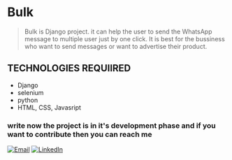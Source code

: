 # Bulk
> Bulk is Django project.
> it can help the user to send the WhatsApp message to multiple user just by one click.
> It is best for the bussiness who want to send messages or want to advertise their product.


## TECHNOLOGIES REQUIIRED
- Django
- selenium
- python
- HTML, CSS, Javasript

### write now the project is in it's development phase and if you want to contribute then you can reach me
<a href="mailto:shyamveramw7@gmail.com"><img src="https://img.icons8.com/color/48/000000/email.png" alt="Email" /></a>
<a href="https://www.linkedin.com/in/shyam-verma-b61971231/" target="_blank" rel="noopener noreferrer">
  <img src="https://img.icons8.com/color/48/000000/linkedin.png" alt="LinkedIn" />
</a>

